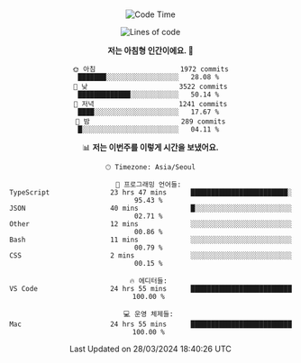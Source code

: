 <div align="center">

<br />

 <!--START_SECTION:waka-->
![Code Time](http://img.shields.io/badge/Code%20Time-2%2C317%20hrs%2056%20mins-blue)

![Lines of code](https://img.shields.io/badge/%EC%A0%80%EB%8A%94%20%EC%97%AC%ED%83%9C%EA%B9%8C%EC%A7%80%20-3.9%20million%20%EC%A4%84%EC%9D%98%20%EC%BD%94%EB%93%9C%EB%A5%BC%20%EC%9E%91%EC%84%B1%ED%96%88%EC%96%B4%EC%9A%94.-blue)

**저는 아침형 인간이에요. 🐤** 

```text
🌞 아침                     1972 commits        ███████░░░░░░░░░░░░░░░░░░   28.08 % 
🌆 낮　                     3522 commits        █████████████░░░░░░░░░░░░   50.14 % 
🌃 저녁                     1241 commits        ████░░░░░░░░░░░░░░░░░░░░░   17.67 % 
🌙 밤　                     289 commits         █░░░░░░░░░░░░░░░░░░░░░░░░   04.11 % 
```


📊 **저는 이번주를 이렇게 시간을 보냈어요.** 

```text
🕑︎ Timezone: Asia/Seoul

💬 프로그래밍 언어들: 
TypeScript               23 hrs 47 mins      ████████████████████████░   95.43 % 
JSON                     40 mins             █░░░░░░░░░░░░░░░░░░░░░░░░   02.71 % 
Other                    12 mins             ░░░░░░░░░░░░░░░░░░░░░░░░░   00.86 % 
Bash                     11 mins             ░░░░░░░░░░░░░░░░░░░░░░░░░   00.79 % 
CSS                      2 mins              ░░░░░░░░░░░░░░░░░░░░░░░░░   00.15 % 

🔥 에디터들: 
VS Code                  24 hrs 55 mins      █████████████████████████   100.00 % 

💻 운영 체제들: 
Mac                      24 hrs 55 mins      █████████████████████████   100.00 % 
```


 Last Updated on 28/03/2024 18:40:26 UTC
<!--END_SECTION:waka-->

</div>
